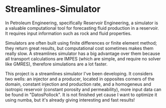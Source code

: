 # Streamlines-Simulator

In Petroleum Engineering, specifically Reservoir Engineering, a simulator is a valuable computational tool for forecasting fluid production in a reservoir. It requires input information such as rock and fluid properties.

Simulators are often built using finite differences or finite element method; they return great results, but computational cost sometimes makes them really slow. A streamlines simulator has a big advantage over them because all transport calculations are IMPES (which are simple, and require no solver like GMRES), therefore simulations are a lot faster.

This project is a streamlines simulator I've been developing. It considers two wells: an injector and a producer, located in opposites corners of the domain, constant injection and production rate, and a homogeneus and isotropic reservoir (constant porosity and permeability), more input data can be found in "DatosPollock". It is not finished yet cause I want to optimize it using numba, but it's already giving interesting and fast results!

